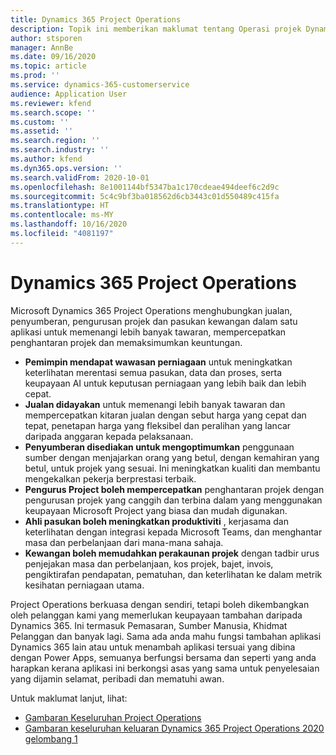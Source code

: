 ```yaml
---
title: Dynamics 365 Project Operations
description: Topik ini memberikan maklumat tentang Operasi projek Dynamics 365.
author: stsporen
manager: AnnBe
ms.date: 09/16/2020
ms.topic: article
ms.prod: ''
ms.service: dynamics-365-customerservice
audience: Application User
ms.reviewer: kfend
ms.search.scope: ''
ms.custom: ''
ms.assetid: ''
ms.search.region: ''
ms.search.industry: ''
ms.author: kfend
ms.dyn365.ops.version: ''
ms.search.validFrom: 2020-10-01
ms.openlocfilehash: 8e1001144bf5347ba1c170cdeae494deef6c2d9c
ms.sourcegitcommit: 5c4c9bf3ba018562d6cb3443c01d550489c415fa
ms.translationtype: HT
ms.contentlocale: ms-MY
ms.lasthandoff: 10/16/2020
ms.locfileid: "4081197"
---
```

# <a name="dynamics-365-project-operations"></a>Dynamics 365 Project Operations

Microsoft Dynamics 365 Project Operations menghubungkan jualan, penyumberan, pengurusan projek dan pasukan kewangan dalam satu aplikasi untuk memenangi lebih banyak tawaran, mempercepatkan penghantaran projek dan memaksimumkan keuntungan.

-   **Pemimpin mendapat wawasan perniagaan** untuk meningkatkan keterlihatan merentasi semua pasukan, data dan proses, serta keupayaan AI untuk keputusan perniagaan yang lebih baik dan lebih cepat.
-   **Jualan didayakan** untuk memenangi lebih banyak tawaran dan mempercepatkan kitaran jualan dengan sebut harga yang cepat dan tepat, penetapan harga yang fleksibel dan peralihan yang lancar daripada anggaran kepada pelaksanaan.
-   **Penyumberan disediakan untuk mengoptimumkan** penggunaan sumber dengan menjajarkan orang yang betul, dengan kemahiran yang betul, untuk projek yang sesuai. Ini meningkatkan kualiti dan membantu mengekalkan pekerja berprestasi terbaik.
-   **Pengurus Project boleh mempercepatkan** penghantaran projek dengan pengurusan projek yang canggih dan terbina dalam yang menggunakan keupayaan Microsoft Project yang biasa dan mudah digunakan.
-   **Ahli pasukan boleh meningkatkan produktiviti** , kerjasama dan keterlihatan dengan integrasi kepada Microsoft Teams, dan menghantar masa dan perbelanjaan dari mana-mana sahaja.
-   **Kewangan boleh memudahkan perakaunan projek** dengan tadbir urus penjejakan masa dan perbelanjaan, kos projek, bajet, invois, pengiktirafan pendapatan, pematuhan, dan keterlihatan ke dalam metrik kesihatan perniagaan utama.

Project Operations berkuasa dengan sendiri, tetapi boleh dikembangkan oleh pelanggan kami yang memerlukan keupayaan tambahan daripada Dynamics 365. Ini termasuk Pemasaran, Sumber Manusia, Khidmat Pelanggan dan banyak lagi. Sama ada anda mahu fungsi tambahan aplikasi Dynamics 365 lain atau untuk menambah aplikasi tersuai yang dibina dengan Power Apps, semuanya berfungsi bersama dan seperti yang anda harapkan kerana aplikasi ini berkongsi asas yang sama untuk penyelesaian yang dijamin selamat, peribadi dan mematuhi awan.

Untuk maklumat lanjut, lihat:

- [Gambaran Keseluruhan Project Operations](https://dynamics.microsoft.com/en-us/project-operations/overview/)
- [Gambaran keseluruhan keluaran Dynamics 365 Project Operations 2020 gelombang 1](https://docs.microsoft.com/dynamics365-release-plan/2020wave1/dynamics365-project-operations/)

